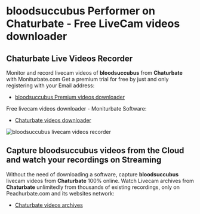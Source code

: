 # bloodsuccubus Performer on Chaturbate - Free LiveCam videos downloader

## Chaturbate Live Videos Recorder

Monitor and record livecam videos of **bloodsuccubus** from **Chaturbate** with Moniturbate.com
Get a premium trial for free by just and only registering with your Email address:
* [bloodsuccubus Premium videos downloader](https://moniturbate.com/request-demo-licence-key.html)

Free livecam videos downloader - Moniturbate Software:
* [Chaturbate videos downloader](https://moniturbate.com/moniturbate-download-software.html)

![bloodsuccubus livecam videos recorder](https://peachurnet.com/templates/moniturbate-software.png)


## Capture bloodsuccubus videos from the Cloud and watch your recordings on Streaming

Without the need of downloading a software, capture **bloodsuccubus** livecam videos from **Chaturbate** 100% online.
Watch Livecam archives from **Chaturbate** unlimitedly from thousands of existing recordings, only on Peachurbate.com and its websites network:
* [Chaturbate videos archives](https://peachurnet.com/)